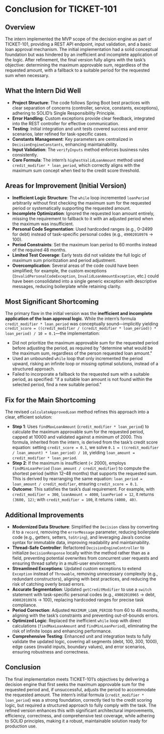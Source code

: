 # Conclusion for TICKET-101

## Overview
The intern implemented the MVP scope of the decision engine as part of TICKET-101, providing a REST API endpoint, input validation, and a basic loan approval mechanism. The initial implementation had a solid conceptual foundation but was hindered by an inefficient and incomplete application of the logic. After refinement, the final version fully aligns with the task’s objective: determining the maximum approvable sum, regardless of the requested amount, with a fallback to a suitable period for the requested sum when necessary.

## What the Intern Did Well
- **Project Structure**: The code follows Spring Boot best practices with clear separation of concerns (controller, service, constants, exceptions), adhering to SOLID’s Single Responsibility Principle.
- **Error Handling**: Custom exceptions provide clear feedback, integrated into the REST controller for effective communication.
- **Testing**: Initial integration and unit tests covered success and error scenarios, later refined for task-specific cases.
- **Constants Management**: Key parameters are centralized in `DecisionEngineConstants`, enhancing maintainability.
- **Input Validation**: The `verifyInputs` method enforces business rules consistently.
- **Core Formula**: The intern’s `highestValidLoanAmount` method used `credit_modifier * loan_period`, which correctly aligns with the maximum sum concept when tied to the credit score threshold.

## Areas for Improvement (Initial Version)
- **Inefficient Logic Structure**: The `while` loop incremented `loanPeriod` arbitrarily without first checking the maximum sum for the requested period or systematically supporting the requested amount.
- **Incomplete Optimization**: Ignored the requested loan amount entirely, missing the requirement to fallback to it with an adjusted period when the maximum was insufficient.
- **Personal Code Segmentation**: Used hardcoded ranges (e.g., 0–2499 for debt) instead of task-specific personal codes (e.g., `49002010976` → 100).
- **Period Constraints**: Set the maximum loan period to 60 months instead of the required 48 months.
- **Limited Test Coverage**: Early tests did not validate the full logic of maximum sum prioritization and period adjustment.
- **Overcomplication**: Several areas of the code could have been simplified; for example, the custom exceptions (`InvalidPersonalCodeException`, `InvalidLoanAmountException`, etc.) could have been consolidated into a single generic exception with descriptive messages, reducing boilerplate while retaining clarity.

## Most Significant Shortcoming
The primary flaw in the initial version was the **inefficient and incomplete application of the loan approval logic**. While the intern’s formula `credit_modifier * loan_period` was conceptually sound—implicitly yielding `credit_score = ((credit_modifier / (credit_modifier * loan_period)) * loan_period) / 10 = 0.1`—the implementation:
- Did not prioritize the maximum approvable sum for the requested period before adjusting the period, as required by "determine what would be the maximum sum, regardless of the person requested loan amount."
- Used an unbounded `while` loop that only incremented the period upward, risking an infinite loop or missing optimal solutions, instead of a structured approach.
- Failed to incorporate a fallback to the requested sum with a suitable period, as specified: "if a suitable loan amount is not found within the selected period, find a new suitable period."

## Fix for the Main Shortcoming
The revised `calculateApprovedLoan` method refines this approach into a clear, efficient solution:
- **Step 1**: Uses `findMaxLoanAmount` (`credit_modifier * loan_period`) to calculate the maximum approvable sum for the requested period, capped at 10000 and validated against a minimum of 2000. This formula, inherited from the intern, is derived from the task’s credit score equation: setting `credit_score = 0.1`, we solve `0.1 = ((credit_modifier / loan_amount) * loan_period) / 10`, yielding `loan_amount = credit_modifier * loan_period`.
- **Step 2**: If the maximum is insufficient (< 2000), employs `findMinLoanPeriod` (`loan_amount / credit_modifier`) to compute the shortest period (within 12–48 months) that supports the requested sum. This is derived by rearranging the same equation: `loan_period = loan_amount / credit_modifier`, ensuring `credit_score = 0.1`.
- **Outcome**: This satisfies the task’s dual requirement. For example, with `credit_modifier = 300`, `loanAmount = 4000`, `loanPeriod = 12`, it returns `(3600, 12)`; with `credit_modifier = 100`, it returns `(4000, 40)`.

## Additional Improvements
- **Modernized Data Structure**: Simplified the `Decision` class by converting it to a `record`, removing the `errorMessage` parameter, reducing boilerplate code (e.g., getters, setters, `toString`), and leveraging Java’s concise syntax for immutable data, improving readability and maintainability.
- **Thread-Safe Controller**: Refactored `DecisionEngineController` to initialize `DecisionResponse` locally within the method rather than as a field, preventing potential overwrites from concurrent user requests and ensuring thread safety in a multi-user environment.
- **Streamlined Exceptions**: Updated custom exceptions to extend `Exception` instead of `Throwable`, removing unnecessary complexity (e.g., redundant constructors), aligning with best practices, and reducing the risk of catching overly broad errors.
- **Accurate Segmentation**: Updated `getCreditModifier` to use a `switch` statement with task-specific personal codes (e.g., `49002010965` → debt, `49002010976` → 100), replacing hardcoded ranges for precise task compliance.
- **Period Correction**: Adjusted `MAXIMUM_LOAN_PERIOD` from 60 to 48 months, aligning with the task’s constraints and preventing out-of-bounds errors.
- **Optimized Logic**: Replaced the inefficient `while` loop with direct calculations (`findMaxLoanAmount` and `findMinLoanPeriod`), eliminating the risk of infinite loops and enhancing performance.
- **Comprehensive Testing**: Enhanced unit and integration tests to fully validate the updated logic, covering all segments (debt, 100, 300, 1000), edge cases (invalid inputs, boundary values), and error scenarios, ensuring robustness and correctness.

## Conclusion
The final implementation meets TICKET-101’s objectives by delivering a decision engine that first seeks the maximum approvable sum for the requested period and, if unsuccessful, adjusts the period to accommodate the requested amount. The intern’s initial formula (`credit_modifier * loan_period`) was a strong foundation, correctly tied to the credit scoring logic, but required a structured approach to fully comply with the task. The refined version enhances this with significant architectural improvements, efficiency, correctness, and comprehensive test coverage, while adhering to SOLID principles, making it a robust, maintainable solution ready for production use.